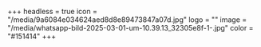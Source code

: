 +++
headless = true
icon = "/media/9a6084e034624aed8d8e89473847a07d.jpg"
logo = ""
image = "/media/whatsapp-bild-2025-03-01-um-10.39.13_32305e8f-1-.jpg"
color = "#151414"
+++
